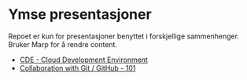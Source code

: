 # Ymse presentasjoner

Repoet er kun for presentasjoner benyttet i forskjellige sammenhenger.
Bruker Marp for å rendre content.

- [CDE - Cloud Development Environment](./cde/)
- [Collaboration with Git / GitHub - 101](./gitandgithub/)
